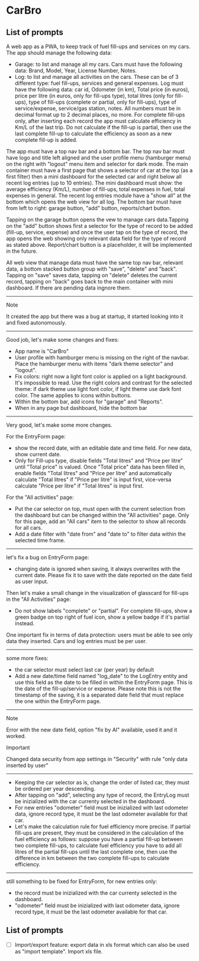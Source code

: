 # CarBro

## List of prompts

A web app as a PWA, to keep track of fuel fill-ups and services on my cars. The app should manage the following data:

- Garage: to list and manage all my cars. Cars must have the following data: Brand, Model, Year, License Number, Notes.
- Log: to list and manage all activities on the cars. These can be of 3 different type: fuel fill-ups, services and general expenses. Log must have the following data: car id, Odometer (in km), Total price (in euros), price per litre (in euros, only for fill-ups type), total litres (only for fill-ups), type of fill-ups (complete or partial, only for fill-ups), type of service/expense, service/gas station, notes. All numbers must be in decimal format up to 2 decimal places, no more. For complete fill-ups only, after inserting each record the app must calculate efficiency in Km/L of the last trip. Do not calculate if the fill-up is partial, then use the last complete fill-up to calculate the efficiency as soon as a new complete fill-up is added.

The app must have a top nav bar and a bottom bar. The top nav bar must have logo and title left aligned and the user profile menu (hamburger menu) on the right with "logout" menu item and selector for dark mode. The main container must have a first page that shows a selector of car at the top (as a first filter) then a mini dashboard for the selected car and right below all recent log entries (up to 10 entries). The mini dashboard must show: the average efficiency (Km/L), number of fill-ups, total expenses in fuel, total expenses in general. The recent log entries module have a "show all" at the bottom which opens the web view for all log. The bottom bar must have from left to right: garage button, "add" button, reports/chart button.

Tapping on the garage button opens the vew to manage cars data.Tapping on the "add" button shows first a selector for the type of record to be added (fill-up, service, expense) and once the user tap on the type of record, the app opens the web showing only relevant data field for the type of record as stated above. Report/chart button is a placeholder, it will be implemented in the future.

All web view that manage data must have the same top nav bar, relevant data, a bottom stacked button group with "save", "delete" and "back". Tapping on "save" saves data, tapping on "delete" deletes the current record, tapping on "back" goes back to the main container with mini dashboard. If there are pending data ingnore them.

---

> [!NOTE]
> It created the app but there was a bug at startup, it started looking into it and fixed autonomously.

---

Good job, let's make some changes and fixes:

- App name is "CarBro"
- User profile with hamburger menu is missing on the right of the navbar. Place the hamburger menu with items "dark theme selector" and "logout".
- Fix colors: right now a light font color is applied on a light background. It's impossible to read. Use the right colors and contrast for the selected theme: if dark theme use light font color, if light theme use dark font color. The same applies to icons within buttons.
- Within the bottom bar, add icons for "garage" and "Reports".
- When in any page but dashboard, hide the bottom bar

---

Very good, let's make some more changes.

For the EntryForm page:

- show the record date, with an editable date and time field. For new data, show current date.
- Only for Fill-ups type, disable fields "Total litres" and "Price per litre" until "Total price" is valued. Once "Total price" data has been filled in, enable fields "Total litres" and "Price per litre" and automatically calculate "Total litres" if "Price per litre" is input first, vice-versa calculate "Price per litre" if "Total litres" is input first.

For the "All activities" page:

- Put the car selector on top, must open with the current selection from the dashboard but can be changed within the "All activities" page. Only for this page, add an "All cars" item to the selector to show all records for all cars.
- Add a date filter with "date from" and "date to" to filter data within the selected time frame.

---

let's fix a bug on EntryForm page:

- changing date is ignored when saving, it always overwrites with the current date. Please fix it to save with the date reported on the date field as user input.

Then let's make a small change in the visualization of glasscard for fill-ups in the "All Activities" page:
- Do not show labels "complete" or "partial". For complete fill-ups, show a green badge on top right of fuel icon, show a yellow badge if it's partial instead. 

One important fix in terms of data protection: users must be able to see only data they inserted. Cars and log entries must be per user.

---

some more fixes:

- the car selector must select last car (per year) by default
- Add a new date/time field named "log_date" to the LogEntry entity and use this field as the date to be filled in within the EntryForm page. This is the date of the fill-up/service or expense. Please note this is not the timestamp of the saving, it is a separated date field that must replace the one within the EntryForm page.

---

> [!NOTE]
> Error with the new date field, option "fix by AI" available, used it and it worked.

> [!IMPORTANT]
> Changed data security from app settings in "Security" with rule "only data inserted by user"

---

- Keeping the car selector as is, change the order of listed car, they must be ordered per year descending.
- After tapping on "add", selecting any type of record, the EntryLog must be inizialized with the car currenty selected in the dashboard.
- For new entries "odometer" field must be inizialized with last odometer data, ignore record type, it must be the last odometer available for that car.
- Let's make the calculation rule for fuel efficiency more precise. If partial fill-ups are present, they must be considered in the calculation of the fuel efficiency as follows: suppose you have a partial fill-up between two complete fill-ups, to calculate fuel efficiency you have to add all litres of the partial fill-ups until the last complete one, then use the difference in km between the two complete fill-ups to calculate efficiency.

---

still something to be fixed for EntryForm, for new entries only:

- the record must be inizialized with the car currenty selected in the dashboard.
- "odometer" field must be inizialized with last odometer data, ignore record type, it must be the last odometer available for that car. 

## List of prompts

- [ ] Import/export feature: export data in xls format which can also be used as "import template". Import xls file.
